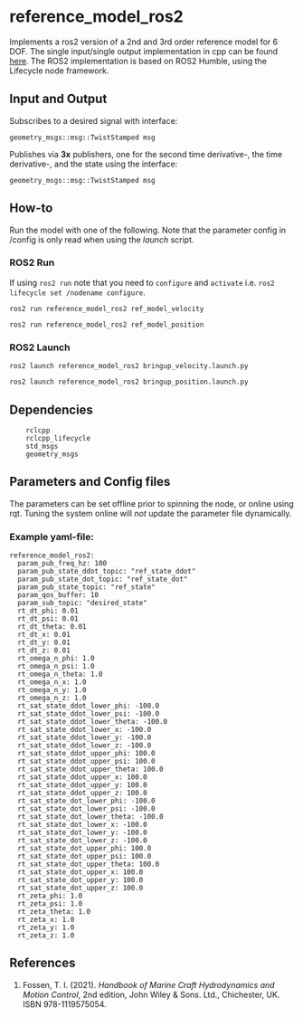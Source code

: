 # reference_model_ros2

Implements a ros2 version of a 2nd and 3rd order reference model for 6 DOF. The single input/single output implementation in cpp can be found [here](https://github.com/markusfossdal/reference_model_siso). The ROS2 implementation is based on ROS2 Humble, using the Lifecycle node framework.

## Input and Output

Subscribes to a desired signal with interface:
```
geometry_msgs::msg::TwistStamped msg
```

Publishes via **3x** publishers, one for the second time derivative-, the time derivative-, and the state using the interface:
```
geometry_msgs::msg::TwistStamped msg
```
## How-to

Run the model with one of the following. Note that the parameter config in /config is only read when using the *launch* script.

### ROS2 Run
If using `ros2 run` note that you need to `configure` and `activate` i.e. `ros2 lifecycle set /nodename configure`. 
```
ros2 run reference_model_ros2 ref_model_velocity
```

```
ros2 run reference_model_ros2 ref_model_position
```

### ROS2 Launch
```
ros2 launch reference_model_ros2 bringup_velocity.launch.py
```

```
ros2 launch reference_model_ros2 bringup_position.launch.py
```

## Dependencies
```
    rclcpp
    rclcpp_lifecycle
    std_msgs
    geometry_msgs
```

## Parameters and Config files
The parameters can be set offline prior to spinning the node, or online using rqt. Tuning the system online will *not* update the parameter file dynamically. 

### Example yaml-file:

```
reference_model_ros2:
  param_pub_freq_hz: 100
  param_pub_state_ddot_topic: "ref_state_ddot"
  param_pub_state_dot_topic: "ref_state_dot"
  param_pub_state_topic: "ref_state"
  param_qos_buffer: 10
  param_sub_topic: "desired_state"
  rt_dt_phi: 0.01
  rt_dt_psi: 0.01
  rt_dt_theta: 0.01
  rt_dt_x: 0.01
  rt_dt_y: 0.01
  rt_dt_z: 0.01
  rt_omega_n_phi: 1.0
  rt_omega_n_psi: 1.0
  rt_omega_n_theta: 1.0
  rt_omega_n_x: 1.0
  rt_omega_n_y: 1.0
  rt_omega_n_z: 1.0
  rt_sat_state_ddot_lower_phi: -100.0
  rt_sat_state_ddot_lower_psi: -100.0
  rt_sat_state_ddot_lower_theta: -100.0
  rt_sat_state_ddot_lower_x: -100.0
  rt_sat_state_ddot_lower_y: -100.0
  rt_sat_state_ddot_lower_z: -100.0
  rt_sat_state_ddot_upper_phi: 100.0
  rt_sat_state_ddot_upper_psi: 100.0
  rt_sat_state_ddot_upper_theta: 100.0
  rt_sat_state_ddot_upper_x: 100.0
  rt_sat_state_ddot_upper_y: 100.0
  rt_sat_state_ddot_upper_z: 100.0
  rt_sat_state_dot_lower_phi: -100.0
  rt_sat_state_dot_lower_psi: -100.0
  rt_sat_state_dot_lower_theta: -100.0
  rt_sat_state_dot_lower_x: -100.0
  rt_sat_state_dot_lower_y: -100.0
  rt_sat_state_dot_lower_z: -100.0
  rt_sat_state_dot_upper_phi: 100.0
  rt_sat_state_dot_upper_psi: 100.0
  rt_sat_state_dot_upper_theta: 100.0
  rt_sat_state_dot_upper_x: 100.0
  rt_sat_state_dot_upper_y: 100.0
  rt_sat_state_dot_upper_z: 100.0
  rt_zeta_phi: 1.0
  rt_zeta_psi: 1.0
  rt_zeta_theta: 1.0
  rt_zeta_x: 1.0
  rt_zeta_y: 1.0
  rt_zeta_z: 1.0

```

## References
1. Fossen, T. I. (2021). *Handbook of Marine Craft Hydrodynamics and Motion Control*, 2nd edition, John Wiley & Sons. Ltd., Chichester, UK. ISBN 978-1119575054.
